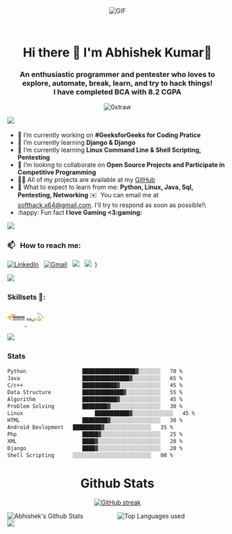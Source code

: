 <p align="center">
<img alt="GIF" src="https://media.giphy.com/media/Cmr1OMJ2FN0B2/giphy.gif" width = 200/>
</p>
<br>

<h1 align="center">Hi there 👋  I'm Abhishek Kumar🤟</h1>
<h3 align="center">An enthusiastic programmer and pentester who loves to explore, automate, break, learn, and try to hack things!<br> I have completed BCA with 8.2 CGPA</h3>



<p align="center"> <img src="https://komarev.com/ghpvc/?username=0xtraw" alt="0xtraw" /> </p>

![](/.github/colored.png)

- 🔭 I’m currently working on **#GeeksforGeeks for Coding Pratice**
- 🌱 I’m currently learning **Django & Django**
- 🌱 I’m currently learning **Linux Command Line & Shell Scripting, Pentesting**
- 👯 I’m looking to collaborate on **Open Source Projects and Participate in Competitive Programming**
- 👨‍💻 All of my projects are available at my [GitHub](https://github.com/softhackpro)
- 💬 What to expect to learn from me: **Python, Linux, Java, Sql, Pentesting, Networking**
✉️ &nbsp;You can email me at softhack.x64@gmail.com. I'll try to respond as soon as possible!\
- :happy: Fun fact **I love Gaming <3:gaming:**

![](/.github/colored.png)


### 📫 &nbsp; How to reach me:


<a href="https://www.linkedin.com/in/abhishek-kumar-340194181/"><img alt="LinkedIn" src="https://img.shields.io/badge/linkedin%20-%230077B5.svg?&style=flat&logo=linkedin&logoColor=white"/></a> &nbsp;
<a href="mailto:softhack.x64@gmail.com"><img alt="Gmail" src="https://img.shields.io/badge/Gmail-D14836?style=flat&logo=gmail&logoColor=white" /></a> &nbsp;
<a href="https://www.hackerrank.com/softhack_x64"><img src="https://img.shields.io/badge/-HackerRank-E4405F?style=flat&logo=HackerRank&logoColor=white"/></a> &nbsp;
<a href="https://auth.geeksforgeeks.org/user/softhackx64"><img src="https://img.shields.io/badge/-GeeksforGeeks-E4405F?style=flat&logo=GeeksforGeeks&logoColor=white"/></a> &nbsp;)

![](/.github/colored.png)

<h3 align="left">Skillsets 🚀:</h3>
<p align="left"> <a href="https://aws.amazon.com" target="_blank"> <img src="https://raw.githubusercontent.com/devicons/devicon/master/icons/amazonwebservices/amazonwebservices-original-wordmark.svg" alt="aws" width="40" height="40"/> <a href="https://www.mysql.com/" target="_blank"> <img src="https://raw.githubusercontent.com/devicons/devicon/master/icons/mysql/mysql-original-wordmark.svg" alt="mysql" width="40" height="40"/> </a>

[![](/.github/colored.png)](#installation)

### Stats

<!--START_SECTION:waka-->

```text
Python          		█████████████████▓░░░░░░░   70 %
Java            		███████████████▓░░░░░░░░░   65 %
C/c++           		███████████▓░░░░░░░░░░░░░   45 %
Data Structure  		█████████████▓░░░░░░░░░░░   55 %
Algorithm		 		███████████▓░░░░░░░░░░░░░   45 % 
Problem Solving 		████████▓░░░░░░░░░░░░░░░░   30 %        
Linux				 		███████████▓░░░░░░░░░░░░░   45 %   
HTML            		████████▓░░░░░░░░░░░░░░░░   30 % 
Android Devlopment   █████████▓░░░░░░░░░░░░░░░   35 %
Php        		 		█████▓░░░░░░░░░░░░░░░░░░░   25 % 
XML						████▓░░░░░░░░░░░░░░░░░░░░   20 % 
Django					████▓░░░░░░░░░░░░░░░░░░░░   20 %
Shell Scripting      ░░░░░░░░░░░░░░░░░░░░░░░░░   00 % 
```
<!--END_SECTION:waka-->

<h1 align="center">Github Stats</h1>

<div align="center">
  
[![GitHub streak](https://github-readme-streak-stats.herokuapp.com/?user=softhackpro&theme=highcontrast)](https://github.com/DenverCoder1/github-readme-streak-stats)

 </div>

<img align="left" alt="Abhishek's Github Stats" src="https://github-readme-stats.vercel.app/api?username=softhackpro&&show_icons=true&theme=dark" width="50%" />
<img alt="Top Languages used" src="https://github-readme-stats.vercel.app/api/top-langs/?username=softhackpro&layout=compact&theme=dark" width="46%" />
<br>
<img src="https://activity-graph.herokuapp.com/graph?username=softhackpro&theme=xcode">

